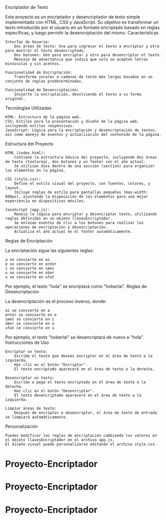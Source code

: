



Encriptador de Texto

Este proyecto es un encriptador y desencriptador de texto simple implementado con HTML, CSS y JavaScript. Su objetivo es transformar un texto introducido por el usuario en un formato encriptado basado en reglas específicas, y luego permitir la desencriptación del mismo.
Características

    Interfaz de Usuario:
        Dos áreas de texto: Una para ingresar el texto a encriptar y otra para mostrar el texto desencriptado.
        Dos botones: Uno para encriptar y otro para desencriptar el texto.
        Mensaje de advertencia que indica que solo se aceptan letras minúsculas y sin acentos.

    Funcionalidad de Encriptación:
        Transforma vocales a cadenas de texto más largas basadas en un conjunto de reglas predeterminadas.

    Funcionalidad de Desencriptación:
        Invierte la encriptación, devolviendo el texto a su forma original.

Tecnologías Utilizadas

    HTML: Estructura de la página web.
    CSS: Estilos para la presentación y diseño de la página web, incluyendo estilos responsivos.
    JavaScript: Lógica para la encriptación y desencriptación de textos, así como manejo de eventos y actualización del contenido de la página.

Estructura del Proyecto

    HTML (index.html):
        Contiene la estructura básica del proyecto, incluyendo dos áreas de texto (textarea), dos botones y un footer con el año actual.
        Se utilizan divs dentro de una sección (section) para organizar los elementos en la página.

    CSS (style.css):
        Define el estilo visual del proyecto, con fuentes, colores, y layout.
        Incluye reglas de estilo para pantallas pequeñas (max-width: 800px), ajustando la disposición de los elementos para una mejor experiencia en dispositivos móviles.

    JavaScript (app.js):
        Maneja la lógica para encriptar y desencriptar texto, utilizando reglas definidas en un objeto llavesEncriptador.
        Se enlazan eventos de clic a los botones para realizar las operaciones de encriptación y desencriptación.
        Actualiza el año actual en el footer automáticamente.

Reglas de Encriptación

La encriptación sigue las siguientes reglas:

    a se convierte en ai
    e se convierte en enter
    i se convierte en imes
    o se convierte en ober
    u se convierte en ufat

Por ejemplo, el texto "hola" se encriptará como "hoberlai".
Reglas de Desencriptación

La desencriptación es el proceso inverso, donde:

    ai se convierte en a
    enter se convierte en e
    imes se convierte en i
    ober se convierte en o
    ufat se convierte en u

Por ejemplo, el texto "hoberlai" se desencriptará de nuevo a "hola".
Instrucciones de Uso

    Encriptar un texto:
        Escribe el texto que deseas encriptar en el área de texto a la izquierda.
        Haz clic en el botón "Encriptar".
        El texto encriptado aparecerá en el área de texto a la derecha.

    Desencriptar un texto:
        Escribe o pega el texto encriptado en el área de texto a la derecha.
        Haz clic en el botón "Desencriptar".
        El texto desencriptado aparecerá en el área de texto a la izquierda.

    Limpiar áreas de texto:
        Después de encriptar o desencriptar, el área de texto de entrada se limpiará automáticamente.

Personalización

    Puedes modificar las reglas de encriptación cambiando los valores en el objeto llavesEncriptador en el archivo app.js.
    El diseño visual puede personalizarse editando el archivo style.css.
# Proyecto-Encriptador
# Proyecto-Encriptador
# Proyecto-Encriptador
